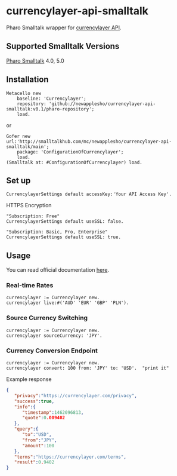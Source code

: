 # currencylayer-api-smalltalk

Pharo Smalltalk wrapper for [currencylayer API](https://currencylayer.com).

## Supported Smalltalk Versions
[Pharo Smalltalk](http://pharo.org/) 4.0, 5.0

## Installation

```smalltalk
Metacello new
    baseline: 'Currencylayer';
    repository: 'github://newapplesho/currencylayer-api-smalltalk:v0.1/pharo-repository';
    load.
```

or

```smalltalk
Gofer new
url:'http://smalltalkhub.com/mc/newapplesho/currencylayer-api-smalltalk/main';
    package: 'ConfigurationOfCurrencylayer';
    load.
(Smalltalk at: #ConfigurationOfCurrencylayer) load.
```

## Set up
```smalltalk
CurrencylayerSettings default accessKey:'Your API Access Key'.
```

HTTPS Encryption

```smalltalk
"Subscription: Free"
CurrencylayerSettings default useSSL: false.

"Subscription: Basic, Pro, Enterprise"
CurrencylayerSettings default useSSL: true.
```

## Usage
You can read official documentation [here](https://currencylayer.com/documentation).

### Real-time Rates

```smalltalk
currencylayer := Currencylayer new.
currencylayer live:#('AUD' 'EUR' 'GBP' 'PLN').
```

### Source Currency Switching

```smalltalk
currencylayer := Currencylayer new.
currencylayer sourceCurrency: 'JPY'.
```

### Currency Conversion Endpoint

```smalltalk
currencylayer := Currencylayer new.
currencylayer convert: 100 from: 'JPY' to: 'USD'.  "print it"
```

Example response

```json
{
   "privacy":"https://currencylayer.com/privacy",
   "success":true,
   "info":{
      "timestamp":1462096813,
      "quote":0.009402
   },
   "query":{
      "to":"USD",
      "from":"JPY",
      "amount":100
   },
   "terms":"https://currencylayer.com/terms",
   "result":0.9402
}
```
